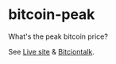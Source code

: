 bitcoin-peak
============

What's the peak bitcoin price?

See [Live site](http://www.bitcoin.org) & [Bitciontalk](https://bitcointalk.org/index.php?topic=147068.0).
